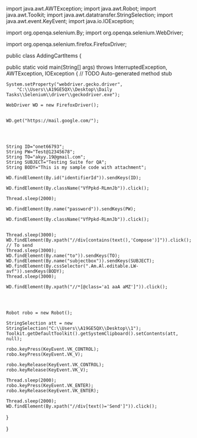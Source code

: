 import java.awt.AWTException;
import java.awt.Robot;
import java.awt.Toolkit;
import java.awt.datatransfer.StringSelection;
import java.awt.event.KeyEvent;
import java.io.IOException;



import org.openqa.selenium.By;
import org.openqa.selenium.WebDriver;

import org.openqa.selenium.firefox.FirefoxDriver;



public class AddingCartItems {

  public static void main(String[] args) throws InterruptedException, AWTException, IOException {
    // TODO Auto-generated method stub

    System.setProperty("webdriver.gecko.driver",
        "C:\\Users\\A19GE5QX\\Desktop\\Daily Tasks\\Selenium\\driver\\geckodriver.exe");

    WebDriver WD = new FirefoxDriver();

    
    WD.get("https://mail.google.com/");

    
    

    String ID="onet66793";
    String PW="Test@12345678";
    String TO="akyy.19@gmail.com";
    String SUBJECT="Testing Suite for QA";
    String BODY="This is my sample code with attachment";
  
    WD.findElement(By.id("identifierId")).sendKeys(ID);

    WD.findElement(By.className("VfPpkd-RLmnJb")).click();

    Thread.sleep(2000);

    WD.findElement(By.name("password")).sendKeys(PW);

    WD.findElement(By.className("VfPpkd-RLmnJb")).click();

    
    Thread.sleep(3000);
    WD.findElement(By.xpath("//div[contains(text(),'Compose')]")).click();
    // To send
    Thread.sleep(3000);
    WD.findElement(By.name("to")).sendKeys(TO);
    WD.findElement(By.name("subjectbox")).sendKeys(SUBJECT);
    WD.findElement(By.cssSelector(".Am.Al.editable.LW-avf")).sendKeys(BODY);
    Thread.sleep(3000);
    
    WD.findElement(By.xpath("//*[@class='a1 aaA aMZ']")).click();
    
    
    
  
    Robot robo = new Robot();

    StringSelection att = new StringSelection("C:\\Users\\A19GE5QX\\Desktop\\1");
    Toolkit.getDefaultToolkit().getSystemClipboard().setContents(att, null);

    robo.keyPress(KeyEvent.VK_CONTROL);
    robo.keyPress(KeyEvent.VK_V);

    robo.keyRelease(KeyEvent.VK_CONTROL);
    robo.keyRelease(KeyEvent.VK_V);

    Thread.sleep(2000);
    robo.keyPress(KeyEvent.VK_ENTER);
    robo.keyRelease(KeyEvent.VK_ENTER);
    
    Thread.sleep(2000);
    WD.findElement(By.xpath("//div[text()='Send']")).click();


  }

}
